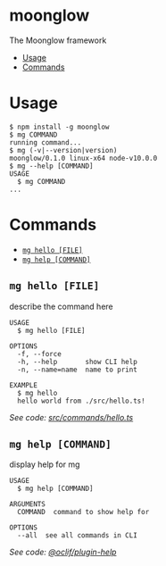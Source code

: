 moonglow
========

The Moonglow framework

<!-- toc -->
* [Usage](#usage)
* [Commands](#commands)
<!-- tocstop -->
# Usage
<!-- usage -->
```sh-session
$ npm install -g moonglow
$ mg COMMAND
running command...
$ mg (-v|--version|version)
moonglow/0.1.0 linux-x64 node-v10.0.0
$ mg --help [COMMAND]
USAGE
  $ mg COMMAND
...
```
<!-- usagestop -->
# Commands
<!-- commands -->
* [`mg hello [FILE]`](#mg-hello-file)
* [`mg help [COMMAND]`](#mg-help-command)

## `mg hello [FILE]`

describe the command here

```
USAGE
  $ mg hello [FILE]

OPTIONS
  -f, --force
  -h, --help       show CLI help
  -n, --name=name  name to print

EXAMPLE
  $ mg hello
  hello world from ./src/hello.ts!
```

_See code: [src/commands/hello.ts](https://github.com/dangmai/moonglow/blob/v0.1.0/src/commands/hello.ts)_

## `mg help [COMMAND]`

display help for mg

```
USAGE
  $ mg help [COMMAND]

ARGUMENTS
  COMMAND  command to show help for

OPTIONS
  --all  see all commands in CLI
```

_See code: [@oclif/plugin-help](https://github.com/oclif/plugin-help/blob/v1.2.10/src/commands/help.ts)_
<!-- commandsstop -->
